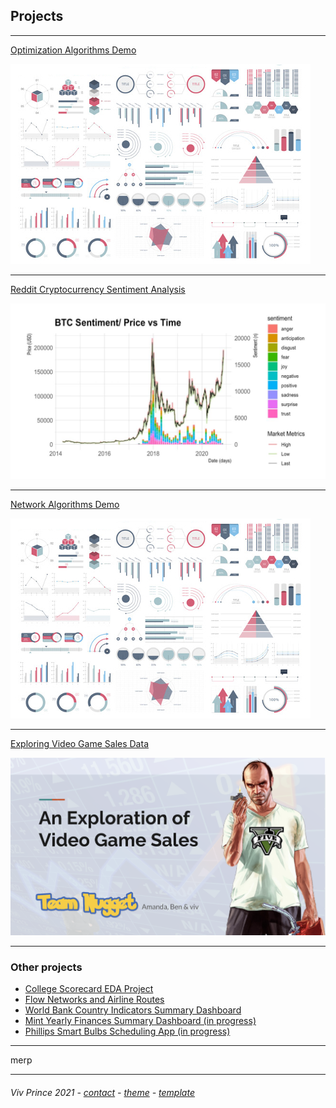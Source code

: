 ## Projects

---

[Optimization Algorithms Demo](/proj-page-optimization-demo)    

<img src="images/dummy_thumbnail.jpg?raw=true"/>

---
[Reddit Cryptocurrency Sentiment Analysis](/proj-page-crypto)    

<img src="images/cryptograph1.jpeg?raw=true"/> 

---
[Network Algorithms Demo](http://example.com/)  

<img src="images/dummy_thumbnail.jpg?raw=true"/> 

---

[Exploring Video Game Sales Data](/proj-page-videogames)    

<img src="images/video-games-cover.png?raw=true"/>

---
### Other projects

- [College Scorecard EDA Project](http://example.com/)
- [Flow Networks and Airline Routes](http://example.com/)
- [World Bank Country Indicators Summary Dashboard](http://example.com/)
- [Mint Yearly Finances Summary Dashboard (in progress)](http://example.com/)
- [Phillips Smart Bulbs Scheduling App (in progress)](http://example.com/)


---


merp

---
##### <span style="font-weight:normal">Viv Prince 2021 - <a href="mailto:vivie.prince@gmail.com">contact</a> - <a href="https://github.com/orderedlist">theme</a> - <a href="https://github.com/evanca/quick-portfolio">template</a></span> 
